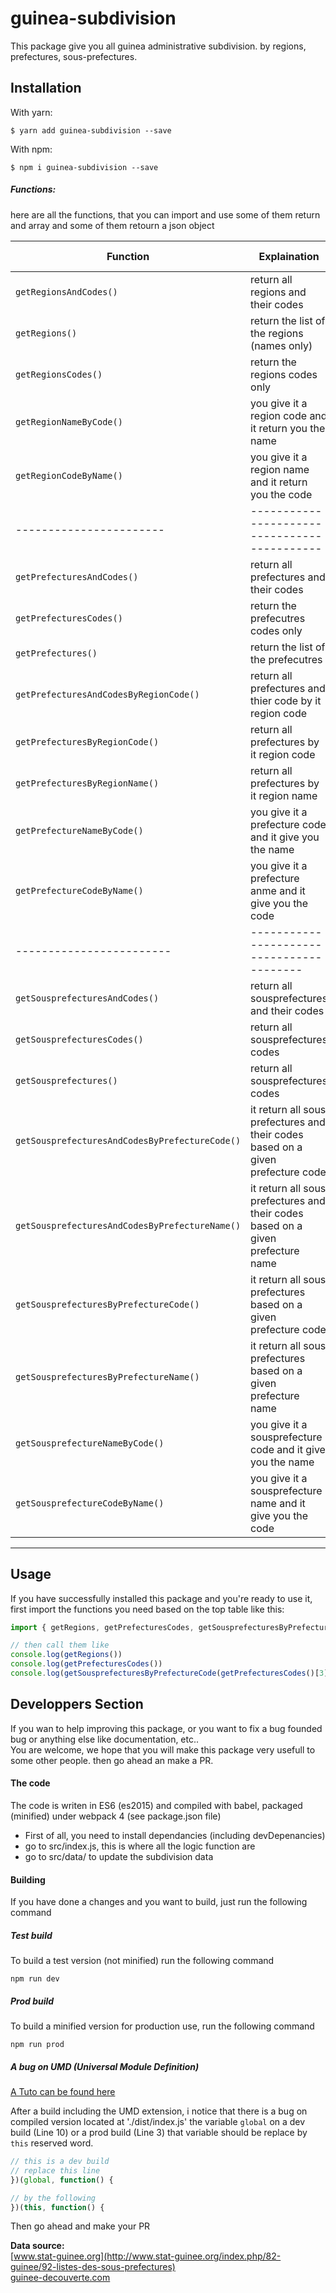 # guinea-subdivision

This package give you all guinea administrative subdivision.
by regions, prefectures, sous-prefectures. 

## Installation

With yarn:
```shell
$ yarn add guinea-subdivision --save
```

With npm:
```shell
$ npm i guinea-subdivision --save
```

##### Functions:
here are all the functions, that you can import and use
some of them return and array and some of them retourn a json object

| Function                                       |  Explaination                                          | Return Type  |
| -----------------------------------------------|------------------------------------------------------  |--------------|
| `getRegionsAndCodes()`                         | return all regions and their codes                     |   Json       |
| `getRegions()`                                 | return the list of the regions (names only)            |   Array      |
| `getRegionsCodes()`                            | return the regions codes only                          |   Array      |
| `getRegionNameByCode()`                        | you give it a region code and it return you the name   |   String     |
| `getRegionCodeByName()`                        | you give it a region name and it return you the code   |   String     |
| -----------------------                        |      --------------------------------------------      |  -------     |
| `getPrefecturesAndCodes()`                     | return all prefectures and their codes                 |   Json       |
| `getPrefecturesCodes()`                        | return the prefecutres codes only                      |   Array      |
| `getPrefectures()`                             | return the list of the prefecutres                     |   Json       |
| `getPrefecturesAndCodesByRegionCode()`         | return all prefectures and thier code by it region code|   Json       |
| `getPrefecturesByRegionCode()`                 | return all prefectures by it region code               |   Array      |
| `getPrefecturesByRegionName()`                 | return all prefectures by it region name               |   Array      |
| `getPrefectureNameByCode()`                    | you give it a prefecture code and it give you the name |   String     |
| `getPrefectureCodeByName()`                    | you give it a prefecture anme and it give you the code |   String     |
| ------------------------                       |       -----------------------------------------        |   -------    |
| `getSousprefecturesAndCodes()`                 | return all sousprefectures and their codes             |   Json       |
| `getSousprefecturesCodes()`                    | return all sousprefectures codes                       |   Array      |
| `getSousprefectures()`                         | return all sousprefectures codes                       |   Array      |
| `getSousprefecturesAndCodesByPrefectureCode()` | it return all sous prefectures and their codes based on a given prefecture code |json|
| `getSousprefecturesAndCodesByPrefectureName()` |it return all sous prefectures and their codes based on a given prefecture name|   Json       |
| `getSousprefecturesByPrefectureCode()`         | it return all sous prefectures based on a given prefecture code| Array |
| `getSousprefecturesByPrefectureName()`         | it return all sous prefectures based on a given prefecture name| Array |
| `getSousprefectureNameByCode()`                | you give it a sousprefecture code and it give you the name |   String  |
| `getSousprefectureCodeByName()`                | you give it a sousprefecture name and it give you the code |   String  |
------------------------------------------------------------------------------------------------------------------------------

## Usage 
If you have successfully installed this package and you're ready to use it,
first import the functions you need based on the top table like this:
```js
import { getRegions, getPrefecturesCodes, getSousprefecturesByPrefectureCode } from 'guinea-subdivision';

// then call them like
console.log(getRegions())
console.log(getPrefecturesCodes())
console.log(getSousprefecturesByPrefectureCode(getPrefecturesCodes()[3]))

```

## Developpers Section

If you wan to help improving this package, or you want to fix a bug founded bug or anything else like documentation, etc.. <br/>
You are welcome, we hope that you will make this package very usefull to some other people. then go ahead an make a PR. <br/>

#### The code
The code is writen in ES6 (es2015) and compiled with babel, packaged (minified) under webpack 4 (see package.json file) <br/>
- First of all, you need to install dependancies (including devDepenancies)
- go to src/index.js, this is where all the logic function are
- go to src/data/ to update the subdivision data

#### Building
If you have done a changes and you want to build, just run the following command

##### Test build
To build a test version (not minified) run the following command

`
npm run dev
`
##### Prod build
To build a minified version for production use, run the following command

`
npm run prod
`
##### A bug on UMD (Universal Module Definition)
[A Tuto can be found here ](http://krasimirtsonev.com/blog/article/javascript-library-starter-using-webpack-es6)

After a build including the UMD extension, i notice that there is a bug on compiled version located at './dist/index.js'
the variable `global` on a dev build (Line 10) or a prod build (Line 3) that variable should be replace by `this` reserved word.

```js
// this is a dev build
// replace this line
})(global, function() {

// by the following
})(this, function() {
```

Then go ahead and make your PR

**Data source:**<br>
[www.stat-guinee.org](http://www.stat-guinee.org/index.php/82-guinee/92-listes-des-sous-prefectures)<br/>
[guinee-decouverte.com](http://guinee-decouverte.com/2010/05/02/les-prefectures-et-sous-prefectures-de-guinee/)<br/>